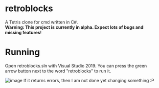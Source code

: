 # retroblocks
 A Tetris clone for cmd written in C#.  
**Warning: This project is currently in alpha. Expect lots of bugs and missing features!**

# Running
Open retroblocks.sln with Visual Studio 2019.
You can press the green arrow button next to the word "retroblocks" to run it.

![image](https://user-images.githubusercontent.com/76723917/127736699-c7a0f707-51bb-4399-8153-781319477d34.png)
If it returns errors, then I am not done yet changing something :P
